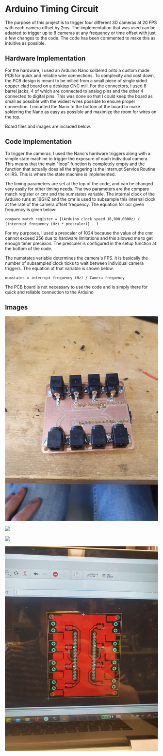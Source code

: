 # Arduino Timing Circuit
The purpose of this project is to trigger four different 3D cameras at 20 FPS with each camera offset by 2ms. The implementation that was used can be adapted to trigger up to 8 cameras at any frequency or time offset with just a few changes to the code. The code has been commented to make this as intuitive as possible. 

## Hardware Implementation
For the hardware, I used an Arduino Nano soldered onto a custom made PCB for quick and reliable wire connections. To complexity and cost down, the PCB design is meant to be milled from a small piece of single sided copper clad board on a desktop CNC mill. For the connectors, I used 8 barrel jacks, 4 of which are connected to analog pins and the other 4 connected to digital pins. This was done so that I could keep the board as small as possible with the widest wires possible to ensure proper connection. I mounted the Nano to the bottom of the board to make soldering the Nano as easy as possible and maximize the room for wires on the top.

Board files and images are included below. 

## Code Implementation 
To trigger the cameras, I used the Nano's hardware triggers along with a simple state machine to trigger the exposure of each individual camera. This means that the main "loop" function is completely empty and the function that actually does all the triggering is the Interrupt Service Routine or IRS. This is where the state machine is implemented. 

The timing parameters are set at the top of the code, and can be changed very easily for other timing needs. The two parameters are the compare match register or cmr and the numstates variable. The internal clock of the Arduino runs at 16GHZ and the cmr is used to subsample this internal clock at the rate of the camera offset frequency. The equation for ocr given frequency is given below:

    compare match register = [(Arduino clock speed 16,000,000Hz) / (interrupt frequency (Hz) * prescaler)] - 1

For my purposes, I used a prescaler of 1024 because the value of the cmr cannot exceed 256 due to hardware limitations and this allowed me to get enough timer precision. The prescaler is configured in the setup function at the bottom of the code. 

The numstates variable determines the camera's FPS. It is basically the number of subsampled clock ticks to wait between individual camera triggers. The equation of that variable is shown below.

    numstates = interrupt frequency (Hz) / Camera frequency 

The PCB board is not necessary to use the code and is simply there for quick and reliable connection to the Arduino

## Images
![](/images/photo1.jpg)

![](/images/photo2.jpg)

![](/images/photo3.jpg)

![](/images/photo4.jpg)